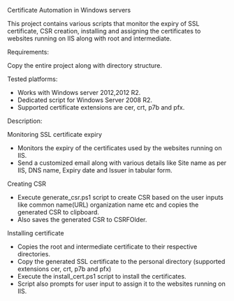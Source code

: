 Certificate Automation in Windows servers

This project contains various scripts that monitor the expiry of SSL certificate, CSR creation, installing and assigning the certificates to websites running on IIS along with root and intermediate.

Requirements:

Copy the entire project along with directory structure.

Tested platforms:

* Works with Windows server 2012,2012 R2.
* Dedicated script for Windows Server 2008 R2.
* Supported certificate extensions are cer, crt, p7b and pfx.

Description:

Monitoring SSL certificate expiry
* Monitors the expiry of the certificates used by the websites running on IIS.
* Send a customized email along with various details like Site name as per IIS, DNS name, Expiry date and Issuer in tabular form.

Creating CSR
* Execute generate_csr.ps1 script to create CSR based on the user inputs like common name(URL) organization name etc and copies the generated CSR to clipboard.
* Also saves the generated CSR to CSRFOlder.

Installing certificate
* Copies the root and intermediate certificate to their respective directories.
* Copy the generated SSL certificate to the personal directory (supported extensions cer, crt, p7b and pfx)
* Execute the install_cert.ps1 script to install the certificates.
* Script also prompts for user input to assign it to the websites running on IIS.

